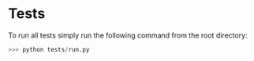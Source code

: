 # Tests

To run all tests simply run the following command from the root directory:

```python
>>> python tests/run.py
```

